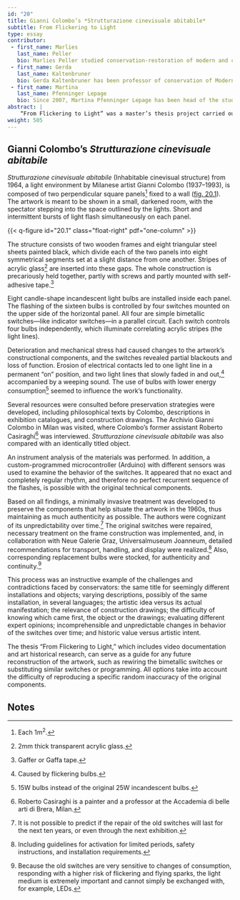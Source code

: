 ```yaml
---
id: "20"
title: Gianni Colombo’s *Strutturazione cinevisuale abitabile*
subtitle: From Flickering to Light
type: essay
contributor:
 - first_name: Marlies
   last_name: Peller
   bio: Marlies Peller studied conservation-restoration of modern and contemporary art at the Academy of Fine Arts, Vienna, graduating in 2014. She was assistant conservator at documenta 13, Kassel (2012), and research assistant (head of studio, conservation of modern and contemporary art) at the Academy of Fine Arts, Vienna (2014–16). She has also been a freelancer at Museum Moderner Kunst Stiftung Ludwig (mumok), Vienna.
 - first_name: Gerda
   last_name: Kaltenbruner
   bio: Gerda Kaltenbruner has been professor of conservation of Modern and Contemporary Art at the Academy of Fine Arts, Vienna, since 2005. She held various positions prior to that, including head of conservation at the Kunstmuseum Bonn and conservator at the office for the Preservation of Historical Monuments, North Rhine-Westphalia. She received her MA in Conservation at the Academy of Fine Arts, Vienna.
 - first_name: Martina
   last_name: Pfenninger Lepage
   bio: Since 2007, Martina Pfenninger Lepage has been head of the studio for Conservation of Modern and Contemporary Art at the Academy of Fine Arts, Vienna. She holds a diploma in conservation-restoration of modern materials and media from the University of Applied Sciences in Bern, Switzerland.
abstract: |
    “From Flickering to Light” was a master’s thesis project carried out in 2014 at the Institut für Konservierung und Restaurierung, Akademie der Bildenden Künste, Vienna. It was based on *Strutturazione cinevisuale abitabile* (1964), a light-kinetic artwork by Milanese artist Gianni Colombo (1937–1993), now in the collection of Austria’s Neue Galerie Graz, Universalmuseum Joanneum. Malfunctioning technical components restricted exhibition of the artwork. Based on in-depth research into the artist’s conception, the history of the object, and its technology, preservation strategies were developed that focused on the installation’s electrical and technical issues.
weight: 505
---
```


## Gianni Colombo’s *Strutturazione cinevisuale abitabile*

*Strutturazione cinevisuale abitabile* (Inhabitable cinevisual structure) from 1964, a light environment by Milanese artist Gianni Colombo (1937–1993), is composed of two perpendicular square panels[^1] fixed to a wall ([fig. 20.1](#20.1)). The artwork is meant to be shown in a small, darkened room, with the spectator stepping into the space outlined by the lights. Short and intermittent bursts of light flash simultaneously on each panel.

{{< q-figure id="20.1" class="float-right" pdf="one-column" >}}

The structure consists of two wooden frames and eight triangular steel sheets painted black, which divide each of the two panels into eight symmetrical segments set at a slight distance from one another. Stripes of acrylic glass[^2] are inserted into these gaps. The whole construction is precariously held together, partly with screws and partly mounted with self-adhesive tape.[^3]

Eight candle-shape incandescent light bulbs are installed inside each panel. The flashing of the sixteen bulbs is controlled by four switches mounted on the upper side of the horizontal panel. All four are simple bimetallic switches—like indicator switches—in a parallel circuit. Each switch controls four bulbs independently, which illuminate correlating acrylic stripes (the light lines).

Deterioration and mechanical stress had caused changes to the artwork’s constructional components, and the switches revealed partial blackouts and loss of function. Erosion of electrical contacts led to one light line in a permanent “on” position, and two light lines that slowly faded in and out,[^4] accompanied by a weeping sound. The use of bulbs with lower energy consumption[^5] seemed to influence the work’s functionality.

Several resources were consulted before preservation strategies were developed, including philosophical texts by Colombo, descriptions in exhibition catalogues, and construction drawings. The Archivio Gianni Colombo in Milan was visited, where Colombo’s former assistant Roberto Casiraghi[^6] was interviewed. *Strutturazione cinevisuale abitabile* was also compared with an identically titled object.

An instrument analysis of the materials was performed. In addition, a custom-programmed microcontroller (Arduino) with different sensors was used to examine the behavior of the switches. It appeared that no exact and completely regular rhythm, and therefore no perfect recurrent sequence of the flashes, is possible with the original technical components.

Based on all findings, a minimally invasive treatment was developed to preserve the components that help situate the artwork in the 1960s, thus maintaining as much authenticity as possible. The authors were cognizant of its unpredictability over time.[^7] The original switches were repaired, necessary treatment on the frame construction was implemented, and, in collaboration with Neue Galerie Graz, Universalmuseum Joanneum, detailed recommendations for transport, handling, and display were realized.[^8] Also, corresponding replacement bulbs were stocked, for authenticity and continuity.[^9]

This process was an instructive example of the challenges and contradictions faced by conservators: the same title for seemingly different installations and objects; varying descriptions, possibly of the same installation, in several languages; the artistic idea versus its actual manifestation; the relevance of construction drawings; the difficulty of knowing which came first, the object or the drawings; evaluating different expert opinions; incomprehensible and unpredictable changes in behavior of the switches over time; and historic value versus artistic intent.

The thesis “From Flickering to Light,” which includes video documentation and art historical research, can serve as a guide for any future reconstruction of the artwork, such as rewiring the bimetallic switches or substituting similar switches or programming. All options take into account the difficulty of reproducing a specific random inaccuracy of the original components.

## Notes

[^1]: Each 1m<sup>2</sup>.

[^2]: 2mm thick transparent acrylic glass.

[^3]: Gaffer or Gaffa tape.

[^4]: Caused by flickering bulbs.

[^5]: 15W bulbs instead of the original 25W incandescent bulbs.

[^6]: Roberto Casiraghi is a painter and a professor at the Accademia di belle arti di Brera, Milan.

[^7]: It is not possible to predict if the repair of the old switches will last for the next ten years, or even through the next exhibition.

[^8]: Including guidelines for activation for limited periods, safety instructions, and installation requirements.

[^9]: Because the old switches are very sensitive to changes of consumption, responding with a higher risk of flickering and flying sparks, the light medium is extremely important and cannot simply be exchanged with, for example, LEDs.
